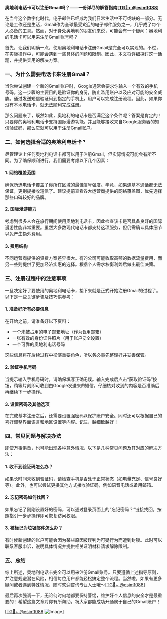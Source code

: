 **奥地利电话卡可以注册Gmail吗？——一份详尽的解答指南[[TG💪+ @esim1088](https://t.me/s/esim1088)]**

在当今这个数字化时代，电子邮件已经成为我们日常生活中不可或缺的一部分。无论是工作还是生活，Gmail作为全球最受欢迎的电子邮件服务之一，几乎成了每个人必备的工具。然而，对于身处奥地利的朋友们来说，可能会有一个疑问：奥地利的电话卡可以用来注册Gmail账号吗？

首先，让我们明确一点，使用奥地利电话卡注册Gmail是完全可以实现的。不过，在实际操作中，可能会遇到一些具体的问题和限制。因此，本文将详细探讨这一话题，并提供实用的解决方案。

### 一、为什么需要电话卡来注册Gmail？

当你尝试创建一个新的Gmail账户时，Google通常会要求你输入一个有效的手机号码。这一步骤的主要目的是验证你的身份，防止滥用账户以及应对可能的安全威胁。通过发送短信验证码到指定的手机上，用户可以完成注册流程。因此，如果你没有本地电话卡，就无法顺利完成注册。

那么问题来了，既然如此，奥地利的电话卡是否满足这个条件呢？答案是肯定的！只要你的奥地利电话卡支持国际漫游功能，并且能够接收来自Google服务器的短信验证码，那么它就可以用于注册Gmail账户。

### 二、如何选择合适的奥地利电话卡？

尽管理论上任何奥地利电话卡都可以用于注册Gmail，但实际情况可能会有所不同。为了确保顺利进行，我们需要考虑以下几个因素：

#### 1. 网络覆盖范围
确保所选电话卡覆盖了你所在区域的最佳信号强度。毕竟，如果连基本通话都无法保证，更别提接收短信了。建议提前查看各大运营商提供的网络覆盖图，优先选择那些口碑较好的品牌。

#### 2. 国际漫游能力
考虑到很多人会在旅行期间使用奥地利电话卡，因此检查该卡是否具备良好的国际漫游性能非常重要。虽然大多数现代电话卡都支持这项服务，但仍需确认具体细节以免产生额外费用。

#### 3. 费用结构
不同运营商提供的资费方案差异很大。有的公司可能收取高额的数据流量费用，而另一些则提供了更加经济实惠的选择。根据个人需求权衡利弊后做出最佳决策。

### 三、注册过程中的注意事项

一旦决定好了要使用的奥地利电话卡，接下来就是正式开始注册Gmail的过程了。以下是一些关键步骤及技巧供参考：

#### 1. 准备好所有必要信息
在开始之前，请准备好以下资料：
   - 一个未被占用的电子邮箱地址（作为备用邮箱）
   - 一张有效的身份证件照片（用于账户安全设置）
   - 一个可靠的奥地利电话号码

这些信息将在后续过程中扮演重要角色，所以务必事先整理好并妥善保管。

#### 2. 验证手机号码
当提示输入手机号码时，请确保填写正确无误。输入完成后点击“获取验证码”按钮，稍等片刻即可收到由Google发送来的短信。仔细核对收到的内容是否准确后再继续下一步操作。

#### 3. 设置密码及其他选项
在完成基本注册之后，还需要设置强密码以保护账户安全。同时还可以根据自己的喜好调整界面语言和地区设置等内容。记住，越细致越好！

### 四、常见问题与解决办法

即使万事俱备，也可能出现各种意外情况。以下是几种常见问题及其对应的解决方法：

#### 1. 收不到验证码怎么办？
如果长时间未收到验证码，请检查手机是否处于正常状态（如电量充足、信号良好等）。此外，也可以尝试更换其他方式接收验证码，例如语音电话或备用邮箱。

#### 2. 忘记密码如何找回？
如果忘记了刚刚设置好的密码，可以通过登录页面上的“忘记密码？”链接找回。按照指引一步步操作即可恢复访问权限。

#### 3. 被标记为垃圾邮件怎么办？
有时候新创建的账户可能会因为某些原因被误判为可疑行为而遭到封锁。此时可以联系客服申诉，说明具体情况并提供相关证明材料请求解除限制。

### 五、总结

综上所述，奥地利电话卡完全可以用来注册Gmail账号。只要遵循上述指导原则，并注意规避潜在风险，相信每位用户都能轻松搞定整个流程。当然啦，如果有更多疑问或者遇到特殊情况，随时欢迎咨询专业人士哦～[[TG💪+ @esim1088](https://t.me/s/esim1088)]

最后再次强调一下，无论何时何地都要保持警惕，维护好个人信息的安全才是最重要的！希望这篇文章对你有所帮助，祝大家都能成功开通属于自己的Gmail账户！

[[TG💪+ @esim1088](https://t.me/s/esim1088) ![Image](https://i.postimg.cc/4NQfJmqS/Snipaste-2025-05-13-00-14-12.png)]